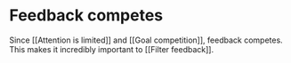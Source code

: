 # Feedback competes
Since [[Attention is limited]] and  [[Goal competition]], feedback competes. This makes it incredibly important to [[Filter feedback]].

<!-- #p -->

<!-- {BearID:74CBE441-EBC1-469C-8FFA-5BB06FE0DF63-32012-0000409C84EFE5ED} -->
